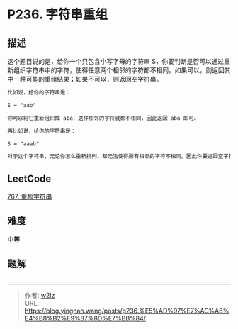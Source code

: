 # P236. 字符串重组


<!--more-->

## 描述

这个题目说的是，给你一个只包含小写字母的字符串 S，你要判断是否可以通过重新组织字符串中的字符，使得任意两个相邻的字符都不相同。如果可以，则返回其中一种可能的重组结果；如果不可以，则返回空字符串。

```markdown
比如说，给你的字符串是：

S = "aab"

你可以将它重新组织成 aba，这样相邻的字符就都不相同，因此返回 aba 即可。

再比如说，给你的字符串是：

S = "aaab"

对于这个字符串，无论你怎么重新排列，都无法使得所有相邻的字符不相同。因此你要返回空字符串。
```

## LeetCode

[767. 重构字符串](https://leetcode.cn/problems/reorganize-string/description/)

## 难度

**中等**

## 题解

```java

```


---

> 作者: [w2lz](https://github.com/w2lz)  
> URL: https://blog.yingnan.wang/posts/p236.%E5%AD%97%E7%AC%A6%E4%B8%B2%E9%87%8D%E7%BB%84/  


